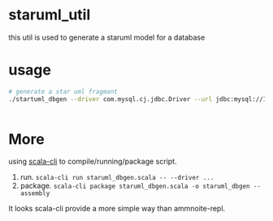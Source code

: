 # staruml_util

this util is used to generate a staruml model for a database

# usage
```bash
# generate a star uml fragmant
./startuml_dbgen --driver com.mysql.cj.jdbc.Driver --url jdbc:mysql://192.168.239.15:3306/km_fans --user dev_user --password dev666888 --catalog xdd_product_center --outFile /tmp/xdd_product_center.mfj
 
```

# More
using [scala-cli](https://scala-cli.virtuslab.org) to compile/running/package script.

1. run. `scala-cli run staruml_dbgen.scala -- --driver ...`
2. package. `scala-cli package staruml_dbgen.scala -o staruml_dbgen --assembly`

It looks scala-cli provide a more simple way than ammnoite-repl. 
